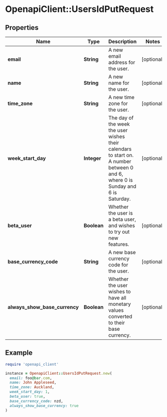 # OpenapiClient::UsersIdPutRequest

## Properties

| Name | Type | Description | Notes |
| ---- | ---- | ----------- | ----- |
| **email** | **String** | A new email address for the user. | [optional] |
| **name** | **String** | A new name for the user. | [optional] |
| **time_zone** | **String** | A new time zone for the user. | [optional] |
| **week_start_day** | **Integer** | The day of the week the user wishes their calendars to start on. A number between 0 and 6, where 0 is Sunday and 6 is Saturday. | [optional] |
| **beta_user** | **Boolean** | Whether the user is a beta user, and wishes to try out new features. | [optional] |
| **base_currency_code** | **String** | A new base currency code for the user. | [optional] |
| **always_show_base_currency** | **Boolean** | Whether the user wishes to have all monetary values converted to their base currency. | [optional] |

## Example

```ruby
require 'openapi_client'

instance = OpenapiClient::UsersIdPutRequest.new(
  email: foo@bar.com,
  name: John Appleseed,
  time_zone: Auckland,
  week_start_day: 1,
  beta_user: true,
  base_currency_code: nzd,
  always_show_base_currency: true
)
```

